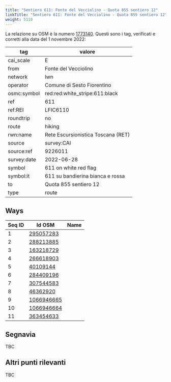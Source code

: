 ```yaml
---
title: "Sentiero 611: Fonte del Vecciolino - Quota 855 sentiero 12"
linkTitle: "Sentiero 611: Fonte del Vecciolino - Quota 855 sentiero 12"
weight: 5110
---
```


La relazione su OSM è la numero [1773140]. Questi sono i tag, verificati e corretti alla data del 1 novembre 2022:

| tag         | valore                                                 |
|-------------|--------------------------------------------------------|
| cai_scale   | E                                                      |
| from        | Fonte del Vecciolino                                   |
| network     | lwn                                                    |
| operator    | Comune di Sesto Fiorentino                             |
| osmc:symbol | red:red:white_stripe:611:black                         |
| ref         | 611                                                    |
| ref:REI     | LFIC6110                                               |
| roundtrip   | no                                                     |
| route       | hiking                                                 |
| rwn:name    | Rete Escursionistica Toscana (RET)                     |
| source      | survey:CAI                                             |
| source:ref  | 9226011                                                |
| survey:date | 2022-06-28                                             |
| symbol      | 611 on white red flag                                  |
| symbol:it   | 611 su bandierina bianca e rossa                       |
| to          | Quota 855 sentiero 12                                  |
| type        | route                                                  |

## Ways

| Seq ID | Id OSM       | Name                         |
|--------|--------------|------------------------------|
|  1     | [295057283]  |                              |
|  2     | [288213885]  |                              |
|  3     | [163218729]  |                              |
|  4     | [266618903]  |                              |
|  5     | [40109144]   |                              |
|  6     | [284409196]  |                              |
|  7     | [307544583]  |                              |
|  8     | [46362920]   |                              |
|  9     | [1066946665] |                              |
| 10     | [1066946664] |                              |
| 11     | [363454633]  |                              |

## Segnavia

TBC

## Altri punti rilevanti

TBC

[1773140]:https://www.openstreetmap.org/relation/1773140

[295057283]:https://www.openstreetmap.org/way/295057283
[288213885]:https://www.openstreetmap.org/way/288213885
[163218729]:https://www.openstreetmap.org/way/163218729
[266618903]:https://www.openstreetmap.org/way/266618903
[40109144]:https://www.openstreetmap.org/way/40109144
[284409196]:https://www.openstreetmap.org/way/284409196
[307544583]:https://www.openstreetmap.org/way/307544583
[46362920]:https://www.openstreetmap.org/way/46362920
[1066946665]:https://www.openstreetmap.org/way/1066946665
[1066946664]:https://www.openstreetmap.org/way/1066946664
[363454633]:https://www.openstreetmap.org/way/363454633

